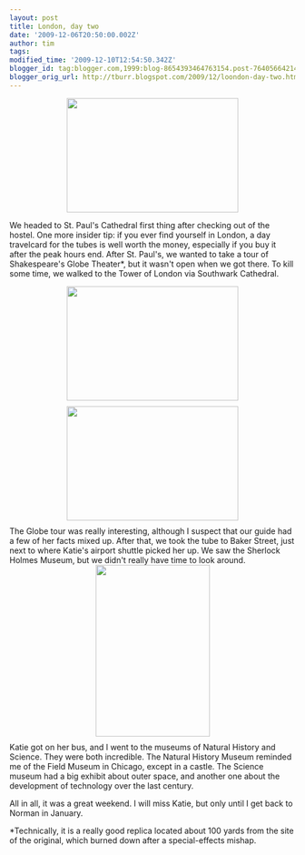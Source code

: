 ```yaml
---
layout: post
title: London, day two
date: '2009-12-06T20:50:00.002Z'
author: tim
tags: 
modified_time: '2009-12-10T12:54:50.342Z'
blogger_id: tag:blogger.com,1999:blog-8654393464763154.post-7640566421401155341
blogger_orig_url: http://tburr.blogspot.com/2009/12/loondon-day-two.html
---
```


<a onblur="try {parent.deselectBloggerImageGracefully();} catch(e) {}" href="http://photos-c.ak.fbcdn.net/hphotos-ak-snc3/hs097.snc3/16458_202154391086_524306086_3670549_8166548_n.jpg"><img style="display:block; margin:0px auto 10px; text-align:center;cursor:pointer; cursor:hand;width: 302px; height: 201px;" src="http://photos-c.ak.fbcdn.net/hphotos-ak-snc3/hs097.snc3/16458_202154391086_524306086_3670549_8166548_n.jpg" border="0" alt="" /></a>

We headed to St. Paul's Cathedral first thing after checking out of the hostel. One more insider tip: if you ever find yourself in London, a day travelcard for the tubes is well worth the money, especially if you buy it after the peak hours end. After St. Paul's, we wanted to take a tour of Shakespeare's Globe Theater*, but it wasn't open when we got there. To kill some time, we walked to the Tower of London via Southwark Cathedral.

<a onblur="try {parent.deselectBloggerImageGracefully();} catch(e) {}" href="http://photos-e.ak.fbcdn.net/hphotos-ak-snc3/hs097.snc3/16458_202154296086_524306086_3670536_1361016_n.jpg"><img style="display:block; margin:0px auto 10px; text-align:center;cursor:pointer; cursor:hand;width: 302px; height: 201px;" src="http://photos-e.ak.fbcdn.net/hphotos-ak-snc3/hs097.snc3/16458_202154296086_524306086_3670536_1361016_n.jpg" border="0" alt="" /></a><a onblur="try {parent.deselectBloggerImageGracefully();} catch(e) {}" href="http://photos-e.ak.fbcdn.net/hphotos-ak-snc3/hs097.snc3/16458_202154341086_524306086_3670543_4551456_n.jpg"><img style="display:block; margin:0px auto 10px; text-align:center;cursor:pointer; cursor:hand;width: 302px; height: 201px;" src="http://photos-e.ak.fbcdn.net/hphotos-ak-snc3/hs097.snc3/16458_202154341086_524306086_3670543_4551456_n.jpg" border="0" alt="" /></a>The Globe tour was really interesting, although I suspect that our guide had a few of her facts mixed up. After that, we took the tube to Baker Street, just next to where Katie's airport shuttle picked her up. We saw the Sherlock Holmes Museum, but we didn't really have time to look around.<a onblur="try {parent.deselectBloggerImageGracefully();} catch(e) {}" href="http://photos-e.ak.fbcdn.net/hphotos-ak-snc3/hs097.snc3/16458_202154431086_524306086_3670557_4830011_n.jpg"><img style="display:block; margin:0px auto 10px; text-align:center;cursor:pointer; cursor:hand;width: 201px; height: 302px;" src="http://photos-e.ak.fbcdn.net/hphotos-ak-snc3/hs097.snc3/16458_202154431086_524306086_3670557_4830011_n.jpg" border="0" alt="" /></a>Katie got on her bus, and I went to the museums of Natural History and Science. They were both incredible. The Natural History Museum reminded me of the Field Museum in Chicago, except in a castle. The Science museum had a big exhibit about outer space, and another one about the development of technology over the last century. 

All in all, it was a great weekend. I will miss Katie, but only until I get back to Norman in January. 


*Technically, it is a really good replica located about 100 yards from the site of the original, which burned down after a special-effects mishap.